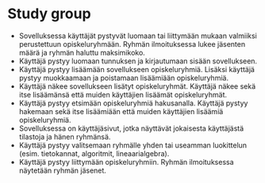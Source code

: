 # Study group

- Sovelluksessa käyttäjät pystyvät luomaan tai liittymään mukaan valmiiksi perustettuun opiskeluryhmään. Ryhmän ilmoituksessa lukee jäsenten määrä ja ryhmän haluttu maksimikoko.
- Käyttäjä pystyy luomaan tunnuksen ja kirjautumaan sisään sovellukseen.
- Käyttäjä pystyy lisäämään sovellukseen opiskeluryhmiä. Lisäksi käyttäjä pystyy muokkaamaan ja poistamaan lisäämiään opiskeluryhmiä.
- Käyttäjä näkee sovellukseen lisätyt opiskeluryhmät. Käyttäjä näkee sekä itse lisäämänsä että muiden käyttäjien lisäämät opiskeluryhmät.
- Käyttäjä pystyy etsimään opiskeluryhmiä hakusanalla. Käyttäjä pystyy hakemaan sekä itse lisäämiään että muiden käyttäjien lisäämiä opiskeluryhmiä.
- Sovelluksessa on käyttäjäsivut, jotka näyttävät jokaisesta käyttäjästä tilastoja ja hänen ryhmänsä.
- Käyttäjä pystyy valitsemaan ryhmälle yhden tai useamman luokittelun (esim. tietokannat, algoritmit, lineaarialgebra).
- Käyttäjä pystyy liittymään opiskeluryhmiin. Ryhmän ilmoituksessa näytetään ryhmän jäsenet.
